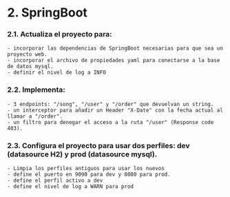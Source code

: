 # 2. SpringBoot

### 2.1. Actualiza el proyecto para:
	- incorporar las dependencias de SpringBoot necesarias para que sea un proyecto web.
	- incorporar el archivo de propiedades yaml para conectarse a la base de datos mysql.
	- definir el nivel de log a INFO

### 2.2. Implementa:
	- 3 endpoints: "/song", "/user" y "/order" que devuelvan un string.
	- un interceptor para añadir un Header "X-Date" con la fecha actual al llamar a "/order".
	- un filtro para denegar el acceso a la ruta "/user" (Response code 403).
### 2.3. Configura el proyecto para usar dos perfiles: dev (datasource H2) y prod (datasource mysql).
	- Limpia los perfiles antiguos para usar los nuevos 
	- define el puerto en 9090 para dev y 8080 para prod.
	- define el perfil activo a dev
	- define el nivel de log a WARN para prod
